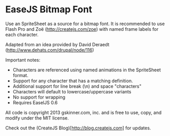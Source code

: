 EaseJS Bitmap Font
=======

Use an SpriteSheet as a source for a bitmap font. It is recommended to use Flash Pro and Zoë (http://createjs.com/zoe)
with named frame labels for each character.

Adapted from an idea provided by David Deraedt (http://www.dehats.com/drupal/node/116)

Important notes:
- Characters are referenced using named animations in the SpriteSheet format.
- Support for any character that has a matching definition.
- Additional support for line break (\n) and space "characters"
- Characters will default to lowercase/uppercase variants
- No support for wrapping
- Requires EaselJS 0.6

All code is copyright 2013 gskinner.com, inc. and is free to use, copy, and modify under the MIT license.

Check out the (CreateJS Blog)[http://blog.createjs.com] for updates.